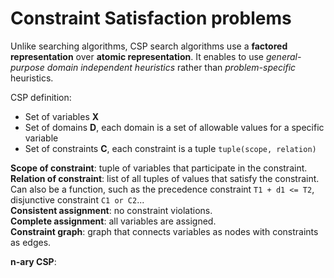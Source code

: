# Constraint Satisfaction problems

Unlike searching algorithms, CSP search algorithms use a **factored representation** over **atomic representation**. It enables to use *general-purpose domain independent heuristics* rather than *problem-specific* heuristics. 

CSP definition: 
- Set of variables **X**
- Set of domains **D**, each domain is a set of allowable values for a specific variable 
- Set of constraints **C**, each constraint is a tuple `tuple(scope, relation)` 

**Scope of constraint**: tuple of variables that participate in the constraint. <br />
**Relation of constraint**: list of all tuples of values that satisfy the constraint. Can also be a function, such as the precedence constraint `T1 + d1 <= T2`, disjunctive constraint `C1 or C2`... <br />
**Consistent assignment**: no constraint violations. <br />
**Complete assignment**: all variables are assigned. <br /> 
**Constraint graph**: graph that connects variables as nodes with constraints as edges. <br />


**n-ary CSP**: 